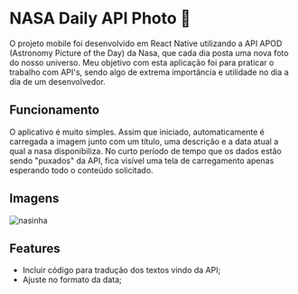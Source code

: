 # NASA Daily API Photo 🔭

O projeto mobile foi desenvolvido em React Native utilizando a API APOD (Astronomy Picture of the Day) da Nasa, que cada dia posta uma nova foto do nosso universo.
Meu objetivo com esta aplicação foi para praticar o trabalho com API's, sendo algo de extrema importância e utilidade no dia a dia de um desenvolvedor.

## Funcionamento

O aplicativo é muito simples. Assim que iniciado, automaticamente é carregada a imagem junto com um título, uma descrição e a data atual a qual a nasa disponibiliza.
No curto período de tempo que os dados estão sendo "puxados" da API, fica visível uma tela de carregamento apenas esperando todo o conteúdo solicitado.

## Imagens

![nasinha](https://user-images.githubusercontent.com/76922943/220511799-9b67b25e-82bf-4f33-9649-b618d88898b3.png)

## Features

- Incluir código para tradução dos textos vindo da API;
- Ajuste no formato da data;
